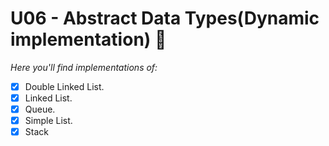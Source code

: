 # U06 - Abstract Data Types(Dynamic implementation) :mate:
*Here you'll find implementations of:*

- [x] Double Linked List.
- [x] Linked List.
- [x] Queue.
- [x] Simple List.
- [x] Stack